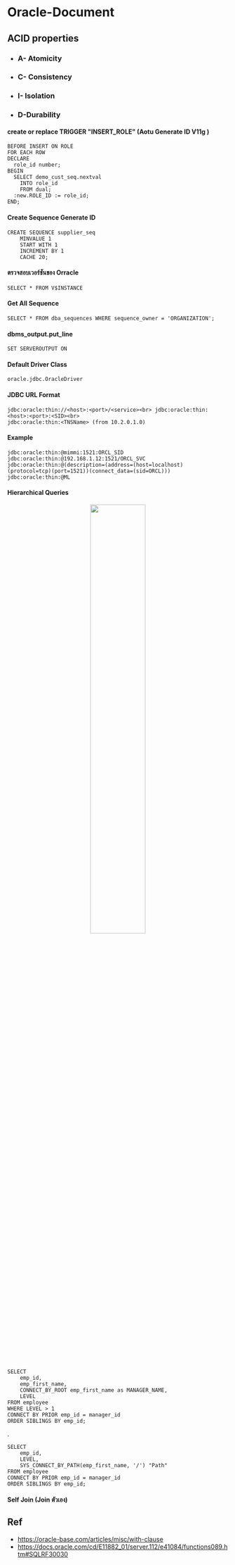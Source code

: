 # Oracle-Document



## ACID properties

- ### A- Atomicity

- ### C- Consistency

- ### I- Isolation

- ### D-Durability

#### create or replace TRIGGER  "INSERT_ROLE" (Aotu Generate ID V11g )

    BEFORE INSERT ON ROLE
    FOR EACH ROW
    DECLARE
      role_id number;
    BEGIN
      SELECT demo_cust_seq.nextval
        INTO role_id
        FROM dual;
      :new.ROLE_ID := role_id;
    END;
    
#### Create Sequence Generate ID
    
    CREATE SEQUENCE supplier_seq
        MINVALUE 1
        START WITH 1
        INCREMENT BY 1
        CACHE 20;

#### ตรวจสอบเวอร์ชันของ Orracle

    SELECT * FROM V$INSTANCE

#### Get All Sequence 

    SELECT * FROM dba_sequences WHERE sequence_owner = 'ORGANIZATION';
    
####  dbms_output.put_line
    SET SERVEROUTPUT ON

#### Default Driver Class

    oracle.jdbc.OracleDriver
    
#### JDBC URL Format

    jdbc:oracle:thin://<host>:<port>/<service><br> jdbc:oracle:thin:<host>:<port>:<SID><br> 
    jdbc:oracle:thin:<TNSName> (from 10.2.0.1.0)

#### Example

    jdbc:oracle:thin:@mimmi:1521:ORCL_SID
    jdbc:oracle:thin:@192.168.1.12:1521/ORCL_SVC
    jdbc:oracle:thin:@(description=(address=(host=localhost)
    (protocol=tcp)(port=1521))(connect_data=(sid=ORCL)))
    jdbc:oracle:thin:@ML

#### Hierarchical Queries

<p align="center">
    <img width="50%" src="https://user-images.githubusercontent.com/15135199/86520737-094fdf00-be72-11ea-9b08-c2e5ea991e2e.png">
</p>

    SELECT 
        emp_id,
        emp_first_name,
        CONNECT_BY_ROOT emp_first_name as MANAGER_NAME,
        LEVEL
    FROM employee
    WHERE LEVEL > 1 
    CONNECT BY PRIOR emp_id = manager_id
    ORDER SIBLINGS BY emp_id;

.

    SELECT 
        emp_id,
        LEVEL,
        SYS_CONNECT_BY_PATH(emp_first_name, '/') "Path"
    FROM employee
    CONNECT BY PRIOR emp_id = manager_id
    ORDER SIBLINGS BY emp_id;
    
#### Self Join (Join ตัวเอง)   
    

## Ref

- https://oracle-base.com/articles/misc/with-clause
- https://docs.oracle.com/cd/E11882_01/server.112/e41084/functions089.htm#SQLRF30030
